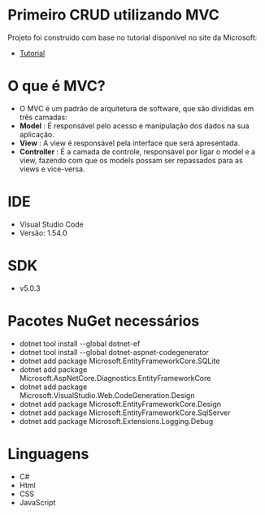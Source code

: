 # Primeiro CRUD utilizando MVC
Projeto foi construido com base no tutorial disponivel no site da Microsoft:
* [Tutorial](https://docs.microsoft.com/pt-br/aspnet/core/tutorials/first-mvc-app/start-mvc?view)

# O que é MVC?

* O MVC é um padrão de arquitetura de software, que são divididas em três camadas:
* __Model__ : É responsável pelo acesso e manipulação dos dados na sua aplicação.
* __View__ : A view é responsável pela interface que será apresentada.
* __Controller__ : É a camada de controle, responsável por ligar o model e a view, fazendo com que os models possam ser repassados para as views e vice-versa.


# IDE
* Visual Studio Code
* Versão: 1.54.0 

# SDK 
* v5.0.3

# Pacotes NuGet necessários
* dotnet tool install --global dotnet-ef
* dotnet tool install --global dotnet-aspnet-codegenerator
* dotnet add package Microsoft.EntityFrameworkCore.SQLite
* dotnet add package Microsoft.AspNetCore.Diagnostics.EntityFrameworkCore
* dotnet add package Microsoft.VisualStudio.Web.CodeGeneration.Design
* dotnet add package Microsoft.EntityFrameworkCore.Design
* dotnet add package Microsoft.EntityFrameworkCore.SqlServer
* dotnet add package Microsoft.Extensions.Logging.Debug

# Linguagens
* C#
* Html
* CSS  
* JavaScript

